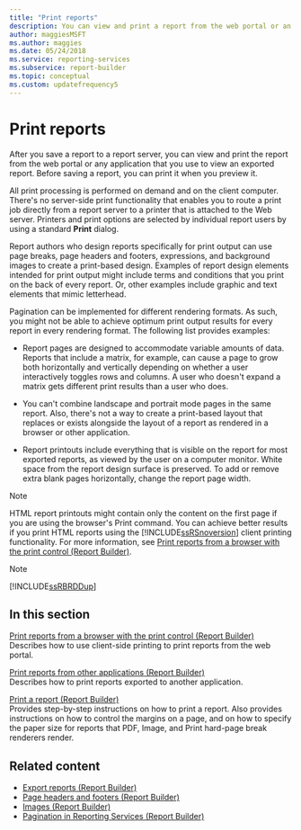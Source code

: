 ```yaml
---
title: "Print reports"
description: You can view and print a report from the web portal or an application that you use to view it. The client computer performs print processing on demand.
author: maggiesMSFT
ms.author: maggies
ms.date: 05/24/2018
ms.service: reporting-services
ms.subservice: report-builder
ms.topic: conceptual
ms.custom: updatefrequency5
---
```

# Print reports

  After you save a report to a report server, you can view and print the report from the web portal or any application that you use to view an exported report. Before saving a report, you can print it when you preview it.

All print processing is performed on demand and on the client computer. There's no server-side print functionality that enables you to route a print job directly from a report server to a printer that is attached to the Web server. Printers and print options are selected by individual report users by using a standard **Print** dialog.

Report authors who design reports specifically for print output can use page breaks, page headers and footers, expressions, and background images to create a print-based design. Examples of report design elements intended for print output might include terms and conditions that you print on the back of every report. Or, other examples include graphic and text elements that mimic letterhead.

Pagination can be implemented for different rendering formats. As such, you might not be able to achieve optimum print output results for every report in every rendering format. The following list provides examples:

- Report pages are designed to accommodate variable amounts of data. Reports that include a matrix, for example, can cause a page to grow both horizontally and vertically depending on whether a user interactively toggles rows and columns. A user who doesn't expand a matrix gets different print results than a user who does.

-  You can't combine landscape and portrait mode pages in the same report. Also, there's not a way to create a print-based layout that replaces or exists alongside the layout of a report as rendered in a browser or other application.

- Report printouts include everything that is visible on the report for most exported reports, as viewed by the user on a computer monitor. White space from the report design surface is preserved. To add or remove extra blank pages horizontally, change the report page width.

> [!NOTE]  
> HTML report printouts might contain only the content on the first page if you are using the browser's Print command. You can achieve better results if you print HTML reports using the [!INCLUDE[ssRSnoversion](../../includes/ssrsnoversion-md.md)] client printing functionality. For more information, see [Print reports from a browser with the print control (Report Builder)](../../reporting-services/report-builder/print-reports-from-a-browser-with-the-print-control-report-builder-and-ssrs.md).

> [!NOTE]  
> [!INCLUDE[ssRBRDDup](../../includes/ssrbrddup-md.md)]

## In this section

[Print reports from a browser with the print control (Report Builder)](../../reporting-services/report-builder/print-reports-from-a-browser-with-the-print-control-report-builder-and-ssrs.md)  
Describes how to use client-side printing to print reports from the web portal.

[Print reports from other applications (Report Builder)](../../reporting-services/report-builder/print-reports-from-other-applications-report-builder-and-ssrs.md)  
Describes how to print reports exported to another application.

[Print a report (Report Builder)](../../reporting-services/report-builder/print-a-report-report-builder-and-ssrs.md)  
Provides step-by-step instructions on how to print a report. Also provides instructions on how to control the margins on a page, and on how to specify the paper size for reports that PDF, Image, and Print hard-page break renderers render.

## Related content

- [Export reports (Report Builder)](../../reporting-services/report-builder/export-reports-report-builder-and-ssrs.md)
- [Page headers and footers (Report Builder)](../../reporting-services/report-design/page-headers-and-footers-report-builder-and-ssrs.md)
- [Images (Report Builder)](../../reporting-services/report-design/images-report-builder-and-ssrs.md)
- [Pagination in Reporting Services (Report Builder)](../../reporting-services/report-design/pagination-in-reporting-services-report-builder-and-ssrs.md)
